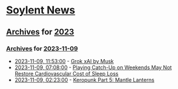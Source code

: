 # [Soylent News](../../../README.md)

## [Archives](../../index.md) for [2023](../index.md)

### [Archives](../../index.md) for [2023-11-09](index.md)

* [2023-11-09, 11:53:00](https://soylentnews.org/article.pl?sid=23/11/08/1159253&from=rss) - [Grok xAI by Musk](https://soylentnews.org/article.pl?sid=23/11/08/1159253&from=rss)
* [2023-11-09, 07:08:00](https://soylentnews.org/article.pl?sid=23/11/07/1518257&from=rss) - [Playing Catch-Up on Weekends May Not Restore Cardiovascular Cost of Sleep Loss](https://soylentnews.org/article.pl?sid=23/11/07/1518257&from=rss)
* [2023-11-09, 02:23:00](https://soylentnews.org/article.pl?sid=23/11/07/1516254&from=rss) - [Keropunk Part 5: Mantle Lanterns](https://soylentnews.org/article.pl?sid=23/11/07/1516254&from=rss)
